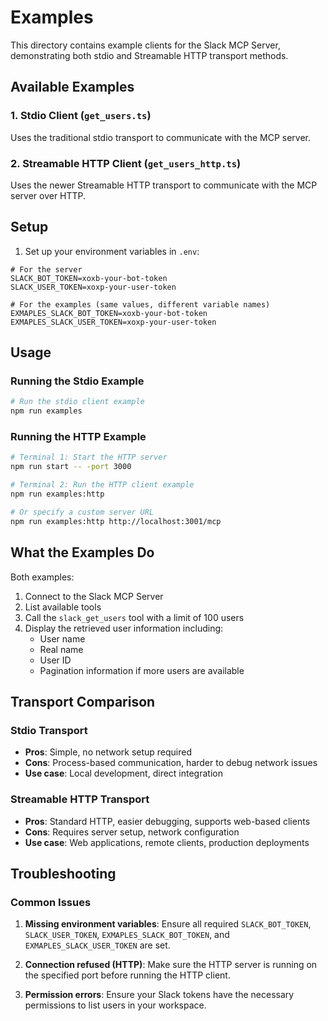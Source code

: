 # Examples

This directory contains example clients for the Slack MCP Server, demonstrating both stdio and Streamable HTTP transport methods.

## Available Examples

### 1. Stdio Client (`get_users.ts`)
Uses the traditional stdio transport to communicate with the MCP server.

### 2. Streamable HTTP Client (`get_users_http.ts`)
Uses the newer Streamable HTTP transport to communicate with the MCP server over HTTP.

## Setup

1. Set up your environment variables in `.env`:
```env
# For the server
SLACK_BOT_TOKEN=xoxb-your-bot-token
SLACK_USER_TOKEN=xoxp-your-user-token

# For the examples (same values, different variable names)
EXMAPLES_SLACK_BOT_TOKEN=xoxb-your-bot-token
EXMAPLES_SLACK_USER_TOKEN=xoxp-your-user-token
```

## Usage

### Running the Stdio Example

```bash
# Run the stdio client example
npm run examples
```

### Running the HTTP Example

```bash
# Terminal 1: Start the HTTP server
npm run start -- -port 3000

# Terminal 2: Run the HTTP client example
npm run examples:http

# Or specify a custom server URL
npm run examples:http http://localhost:3001/mcp
```

## What the Examples Do

Both examples:
1. Connect to the Slack MCP Server
2. List available tools
3. Call the `slack_get_users` tool with a limit of 100 users
4. Display the retrieved user information including:
   - User name
   - Real name
   - User ID
   - Pagination information if more users are available

## Transport Comparison

### Stdio Transport
- **Pros**: Simple, no network setup required
- **Cons**: Process-based communication, harder to debug network issues
- **Use case**: Local development, direct integration

### Streamable HTTP Transport  
- **Pros**: Standard HTTP, easier debugging, supports web-based clients
- **Cons**: Requires server setup, network configuration
- **Use case**: Web applications, remote clients, production deployments

## Troubleshooting

### Common Issues

1. **Missing environment variables**: Ensure all required `SLACK_BOT_TOKEN`, `SLACK_USER_TOKEN`, `EXMAPLES_SLACK_BOT_TOKEN`, and `EXMAPLES_SLACK_USER_TOKEN` are set.

2. **Connection refused (HTTP)**: Make sure the HTTP server is running on the specified port before running the HTTP client.

3. **Permission errors**: Ensure your Slack tokens have the necessary permissions to list users in your workspace. 